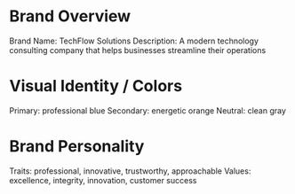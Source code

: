# Brand Overview
Brand Name: TechFlow Solutions
Description: A modern technology consulting company that helps businesses streamline their operations

# Visual Identity / Colors
Primary: professional blue
Secondary: energetic orange
Neutral: clean gray

# Brand Personality
Traits: professional, innovative, trustworthy, approachable
Values: excellence, integrity, innovation, customer success